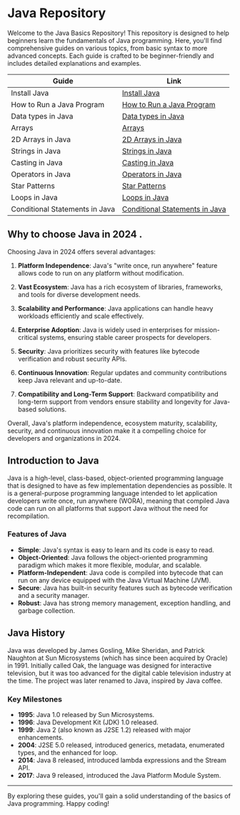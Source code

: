 # Java Repository

Welcome to the Java Basics Repository! This repository is designed to help beginners learn the fundamentals of Java programming. Here, you'll find comprehensive guides on various topics, from basic syntax to more advanced concepts. Each guide is crafted to be beginner-friendly and includes detailed explanations and examples.

| Guide | Link |
|-------|------|
| Install Java | [Install Java](/Installing%20Java.md) |
| How to Run a Java Program | [How to Run a Java Program](/How%20to%20Run%20a%20Java%20Program.md) |
| Data types in Java | [Data types in Java](/Basic/Data%20Types%20in%20Java%20.md) |
| Arrays | [Arrays](/Basic/Arrays%20in%20Java.md) |
| 2D Arrays in Java | [2D Arrays in Java](/Basic/2D%20Arrays%20in%20Java.md) |
| Strings in Java | [Strings in Java](/Basic/Strings%20in%20Java.md) |
| Casting in Java | [Casting in Java](/Basic/Casting%20in%20java.md) |
| Operators in Java | [Operators in Java](/Basic/Operators%20in%20Java.md) |
| Star Patterns | [Star Patterns](/Basic/Star%20Patterns.md) |
| Loops in Java | [Loops in Java](/Basic/Loops%20in%20java%20.md) |
| Conditional Statements in Java | [Conditional Statements in Java](/Basic/Conditionals%20in%20Java.md) |

## Why to choose Java in 2024 . 
Choosing Java in 2024 offers several advantages:

1. **Platform Independence**: Java's "write once, run anywhere" feature allows code to run on any platform without modification.

2. **Vast Ecosystem**: Java has a rich ecosystem of libraries, frameworks, and tools for diverse development needs.

3. **Scalability and Performance**: Java applications can handle heavy workloads efficiently and scale effectively.

4. **Enterprise Adoption**: Java is widely used in enterprises for mission-critical systems, ensuring stable career prospects for developers.

5. **Security**: Java prioritizes security with features like bytecode verification and robust security APIs.

6. **Continuous Innovation**: Regular updates and community contributions keep Java relevant and up-to-date.

7. **Compatibility and Long-Term Support**: Backward compatibility and long-term support from vendors ensure stability and longevity for Java-based solutions.

Overall, Java's platform independence, ecosystem maturity, scalability, security, and continuous innovation make it a compelling choice for developers and organizations in 2024.


   


## Introduction to Java

Java is a high-level, class-based, object-oriented programming language that is designed to have as few implementation dependencies as possible. It is a general-purpose programming language intended to let application developers write once, run anywhere (WORA), meaning that compiled Java code can run on all platforms that support Java without the need for recompilation.

### Features of Java
- **Simple**: Java's syntax is easy to learn and its code is easy to read.
- **Object-Oriented**: Java follows the object-oriented programming paradigm which makes it more flexible, modular, and scalable.
- **Platform-Independent**: Java code is compiled into bytecode that can run on any device equipped with the Java Virtual Machine (JVM).
- **Secure**: Java has built-in security features such as bytecode verification and a security manager.
- **Robust**: Java has strong memory management, exception handling, and garbage collection.

## Java History

Java was developed by James Gosling, Mike Sheridan, and Patrick Naughton at Sun Microsystems (which has since been acquired by Oracle) in 1991. Initially called Oak, the language was designed for interactive television, but it was too advanced for the digital cable television industry at the time. The project was later renamed to Java, inspired by Java coffee.

### Key Milestones
- **1995**: Java 1.0 released by Sun Microsystems.
- **1996**: Java Development Kit (JDK) 1.0 released.
- **1999**: Java 2 (also known as J2SE 1.2) released with major enhancements.
- **2004**: J2SE 5.0 released, introduced generics, metadata, enumerated types, and the enhanced for loop.
- **2014**: Java 8 released, introduced lambda expressions and the Stream API.
- **2017**: Java 9 released, introduced the Java Platform Module System.


---

By exploring these guides, you'll gain a solid understanding of the basics of Java programming. Happy coding!